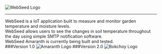 ![WebSeed Logo](http://i.imgur.com/WZpGHO4.png?1)<hr>
WebSeed is a IoT application built to measure and monitor garden temperature and moisture levels.</br>
WebSeed allows users to see the changes in soil temperature throughout the day using simple SMTP notification software.
</br>
WebSeed Amaranth is currently being built and tested. 
</br>
###Version 1.0
![Amaranth Logo](http://i.imgur.com/0L3HHMk.png?1)
###Version 2.0
![Bokchoy Logo](http://i.imgur.com/nkTo9Xt.png?1)


